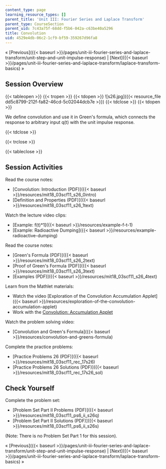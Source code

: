 ```yaml
---
content_type: page
learning_resource_types: []
parent_title: 'Unit III: Fourier Series and Laplace Transform'
parent_type: CourseSection
parent_uid: 7c43a75f-68dd-f5b6-042a-c63be40a5296
title: Convolution
uid: 4529e4db-06c2-1cf9-bf59-359267d96fa8
---
```


« [Previous]({{< baseurl >}}/pages/unit-iii-fourier-series-and-laplace-transform/unit-step-and-unit-impulse-response) | [Next]({{< baseurl >}}/pages/unit-iii-fourier-series-and-laplace-transform/laplace-transform-basics) »

Session Overview
----------------

{{< tableopen >}}
{{< tropen >}}
{{< tdopen >}}
![s26.jpg]({{< resource_file dd5c8799-212f-fa82-46cd-5c02044dcb7e >}})
{{< tdclose >}}
{{< tdopen >}}


We define convolution and use it in Green's formula, which connects the response to arbitrary input q(t) with the unit impulse response.


{{< tdclose >}}

{{< trclose >}}

{{< tableclose >}}

Session Activities
------------------

Read the course notes:

*   [Convolution: Introduction (PDF)]({{< baseurl >}}/resources/mit18_03scf11_s26_0intro)
*   [Definition and Properties (PDF)]({{< baseurl >}}/resources/mit18_03scf11_s26_1text)

Watch the lecture video clips:

*   [Example: f(t)\*1]({{< baseurl >}}/resources/example-f-t-1)
*   [Example: Radioactive Dumping]({{< baseurl >}}/resources/example-radioactive-dumping)

Read the course notes:

*   [Green's Formula (PDF)]({{< baseurl >}}/resources/mit18_03scf11_s26_2text)
*   [Proof of Green's Formula (PDF)]({{< baseurl >}}/resources/mit18_03scf11_s26_3text)
*   [Examples (PDF)]({{< baseurl >}}/resources/mit18_03scf11_s26_4text)

Learn from the Mathlet materials:

*   Watch the video [Exploration of the Convolution Accumulation Applet]({{< baseurl >}}/resources/exploration-of-the-convolution-accumulation-applet)
*   Work with the [Convolution: Accumulation Applet](/ans7870/18/18.03SC/convAccum.html "Open in a new window.")

Watch the problem solving video:

*   [Convolution and Green's Formula]({{< baseurl >}}/resources/convolution-and-greens-formula)

Complete the practice problems:

*   [Practice Problems 26 (PDF)]({{< baseurl >}}/resources/mit18_03scf11_rec_17s26)
*   [Practice Problems 26 Solutions (PDF)]({{< baseurl >}}/resources/mit18_03scf11_rec_17s26_sol)

Check Yourself
--------------

Complete the problem set:

*   [Problem Set Part II Problems (PDF)]({{< baseurl >}}/resources/mit18_03scf11_ps6_ii_s26q)
*   [Problem Set Part II Solutions (PDF)]({{< baseurl >}}/resources/mit18_03scf11_ps6_ii_s26s)

(Note: There is no Problem Set Part 1 for this session).

« [Previous]({{< baseurl >}}/pages/unit-iii-fourier-series-and-laplace-transform/unit-step-and-unit-impulse-response) | [Next]({{< baseurl >}}/pages/unit-iii-fourier-series-and-laplace-transform/laplace-transform-basics) »